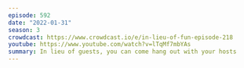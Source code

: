 ```yaml
---
episode: 592
date: "2022-01-31"
season: 3
crowdcast: https://www.crowdcast.io/e/in-lieu-of-fun-episode-218
youtube: https://www.youtube.com/watch?v=lTqMf7mbYAs
summary: In lieu of guests, you can come hang out with your hosts
---
```


